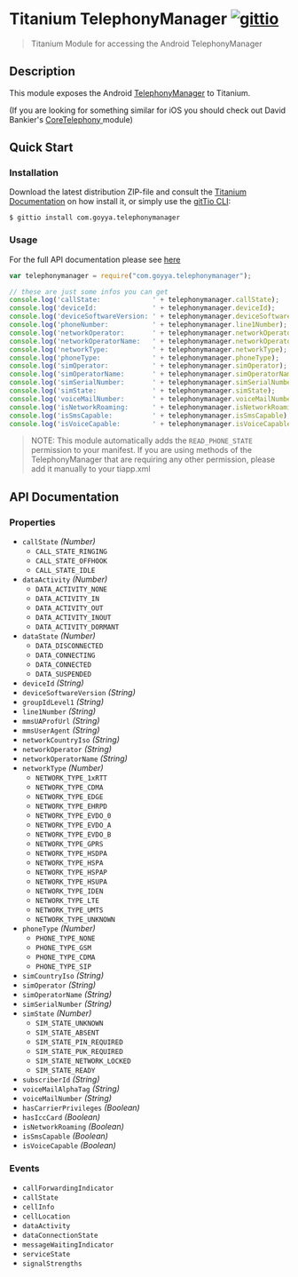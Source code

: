 # Titanium TelephonyManager [![gittio](http://img.shields.io/badge/gittio-1.0.0-00B4CC.svg)](http://gitt.io/component/com.goyya.telephonymanager)
> Titanium Module for accessing the Android TelephonyManager

## Description

This module exposes the Android [TelephonyManager](http://developer.android.com/reference/android/telephony/TelephonyManager.html) to Titanium.

(If you are looking for something similar for iOS you should check out David Bankier's [CoreTelephony ](https://github.com/dbankier/CoreTelephony-for-Appcelerator-Titanium) module)

## Quick Start

### Installation 
Download the latest distribution ZIP-file and consult the [Titanium Documentation](http://docs.appcelerator.com/titanium/latest/#!/guide/Using_a_Module) on how install it, or simply use the [gitTio CLI](http://gitt.io/cli):

`$ gittio install com.goyya.telephonymanager`

### Usage

For the full API documentation please see [here](http://developer.android.com/reference/android/telephony/TelephonyManager.html)

```javascript
var telephonymanager = require("com.goyya.telephonymanager");

// these are just some infos you can get
console.log('callState:             ' + telephonymanager.callState);
console.log('deviceId:              ' + telephonymanager.deviceId);
console.log('deviceSoftwareVersion: ' + telephonymanager.deviceSoftwareVersion);
console.log('phoneNumber:           ' + telephonymanager.line1Number);
console.log('networkOperator:       ' + telephonymanager.networkOperator);
console.log('networkOperatorName:   ' + telephonymanager.networkOperatorName);
console.log('networkType:           ' + telephonymanager.networkType);
console.log('phoneType:             ' + telephonymanager.phoneType);
console.log('simOperator:           ' + telephonymanager.simOperator);
console.log('simOperatorName:       ' + telephonymanager.simOperatorName);
console.log('simSerialNumber:       ' + telephonymanager.simSerialNumber);
console.log('simState:              ' + telephonymanager.simState);
console.log('voiceMailNumber:       ' + telephonymanager.voiceMailNumber);
console.log('isNetworkRoaming:      ' + telephonymanager.isNetworkRoaming);
console.log('isSmsCapable:          ' + telephonymanager.isSmsCapable);
console.log('isVoiceCapable:        ' + telephonymanager.isVoiceCapable);
```

> NOTE: This module automatically adds the `READ_PHONE_STATE` permission to your manifest. If you are using methods of the TelephonyManager that are requiring any other permission, please add it manually to your tiapp.xml

## API Documentation

### Properties

* `callState` _(Number)_
  * `CALL_STATE_RINGING`
  * `CALL_STATE_OFFHOOK`
  * `CALL_STATE_IDLE`
* `dataActivity` _(Number)_
  * `DATA_ACTIVITY_NONE`
  * `DATA_ACTIVITY_IN`
  * `DATA_ACTIVITY_OUT`
  * `DATA_ACTIVITY_INOUT`
  * `DATA_ACTIVITY_DORMANT`
* `dataState` _(Number)_
  * `DATA_DISCONNECTED`
  * `DATA_CONNECTING`
  * `DATA_CONNECTED`
  * `DATA_SUSPENDED`
* `deviceId` _(String)_
* `deviceSoftwareVersion` _(String)_
* `groupIdLevel1` _(String)_
* `line1Number` _(String)_
* `mmsUAProfUrl` _(String)_
* `mmsUserAgent` _(String)_
* `networkCountryIso` _(String)_
* `networkOperator` _(String)_
* `networkOperatorName` _(String)_
* `networkType` _(Number)_
  * `NETWORK_TYPE_1xRTT`
  * `NETWORK_TYPE_CDMA`
  * `NETWORK_TYPE_EDGE`
  * `NETWORK_TYPE_EHRPD`
  * `NETWORK_TYPE_EVDO_0`
  * `NETWORK_TYPE_EVDO_A`
  * `NETWORK_TYPE_EVDO_B`
  * `NETWORK_TYPE_GPRS`
  * `NETWORK_TYPE_HSDPA`
  * `NETWORK_TYPE_HSPA`
  * `NETWORK_TYPE_HSPAP`
  * `NETWORK_TYPE_HSUPA`
  * `NETWORK_TYPE_IDEN`
  * `NETWORK_TYPE_LTE`
  * `NETWORK_TYPE_UMTS`
  * `NETWORK_TYPE_UNKNOWN`
* `phoneType` _(Number)_
  * `PHONE_TYPE_NONE`
  * `PHONE_TYPE_GSM`
  * `PHONE_TYPE_CDMA`
  * `PHONE_TYPE_SIP`
* `simCountryIso` _(String)_
* `simOperator` _(String)_
* `simOperatorName` _(String)_
* `simSerialNumber` _(String)_
* `simState` _(Number)_
  * `SIM_STATE_UNKNOWN`
  * `SIM_STATE_ABSENT`
  * `SIM_STATE_PIN_REQUIRED`
  * `SIM_STATE_PUK_REQUIRED`
  * `SIM_STATE_NETWORK_LOCKED`
  * `SIM_STATE_READY`
* `subscriberId` _(String)_
* `voiceMailAlphaTag` _(String)_
* `voiceMailNumber` _(String)_
* `hasCarrierPrivileges` _(Boolean)_
* `hasIccCard` _(Boolean)_
* `isNetworkRoaming` _(Boolean)_
* `isSmsCapable` _(Boolean)_
* `isVoiceCapable` _(Boolean)_


### Events

* `callForwardingIndicator`
* `callState` 
* `cellInfo`
* `cellLocation`
* `dataActivity`
* `dataConnectionState`
* `messageWaitingIndicator`
* `serviceState`
* `signalStrengths`